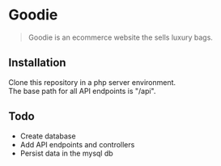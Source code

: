 # Goodie

> Goodie is an ecommerce website the sells luxury bags.

## Installation

Clone this repository in a php server environment.  
The base path for all API endpoints is "/api".

## Todo

 - Create database
 - Add API endpoints and controllers
 - Persist data in the mysql db
